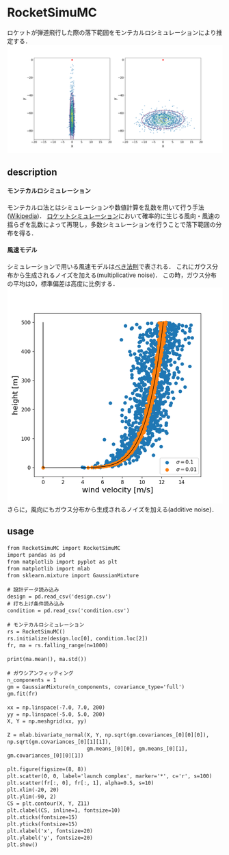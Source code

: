 # RocketSimuMC
ロケットが弾道飛行した際の落下範囲をモンテカルロシミュレーションにより推定する．
![落下分布](https://github.com/Jirouken/RocketSimuMC/blob/master/dist.png)

## description
#### モンテカルロシミュレーション
モンテカルロ法とはシミュレーションや数値計算を乱数を用いて行う手法([Wikipedia](https://ja.wikipedia.org/wiki/%E3%83%A2%E3%83%B3%E3%83%86%E3%82%AB%E3%83%AB%E3%83%AD%E6%B3%95))．
[ロケットシミュレーション](https://github.com/Jirouken/ModelRocketSimulator)において確率的に生じる風向・風速の揺らぎを乱数によって再現し，多数シミュレーションを行うことで落下範囲の分布を得る．

#### 風速モデル
シミュレーションで用いる風速モデルは[べき法則](https://www.rikanenpyo.jp/kaisetsu/kisyo/kisyo_011.html)で表される．
これにガウス分布から生成されるノイズを加える(multiplicative noise)．
この時，ガウス分布の平均は0，標準偏差は高度に比例する．
![風速ノイズモデル](https://github.com/Jirouken/RocketSimuMC/blob/master/wind_noise01001.png)
さらに，風向にもガウス分布から生成されるノイズを加える(additive noise)．

## usage
~~~
from RocketSimuMC import RocketSimuMC
import pandas as pd
from matplotlib import pyplot as plt
from matplotlib import mlab
from sklearn.mixture import GaussianMixture

# 設計データ読み込み
design = pd.read_csv('design.csv')
# 打ち上げ条件読み込み
condition = pd.read_csv('condition.csv')

# モンテカルロシミュレーション
rs = RocketSimuMC()
rs.initialize(design.loc[0], condition.loc[2])
fr, ma = rs.falling_range(n=1000)

print(ma.mean(), ma.std())

# ガウシアンフィッティング
n_components = 1
gm = GaussianMixture(n_components, covariance_type='full')
gm.fit(fr)

xx = np.linspace(-7.0, 7.0, 200)
yy = np.linspace(-5.0, 5.0, 200)
X, Y = np.meshgrid(xx, yy)

Z = mlab.bivariate_normal(X, Y, np.sqrt(gm.covariances_[0][0][0]), np.sqrt(gm.covariances_[0][1][1]),
                          gm.means_[0][0], gm.means_[0][1], gm.covariances_[0][0][1])

plt.figure(figsize=(8, 8))
plt.scatter(0, 0, label='launch complex', marker='*', c='r', s=100)
plt.scatter(fr[:, 0], fr[:, 1], alpha=0.5, s=10)
plt.xlim(-20, 20)
plt.ylim(-90, 2)
CS = plt.contour(X, Y, Z11)
plt.clabel(CS, inline=1, fontsize=10)
plt.xticks(fontsize=15)
plt.yticks(fontsize=15)
plt.xlabel('x', fontsize=20)
plt.ylabel('y', fontsize=20)
plt.show()
~~~
